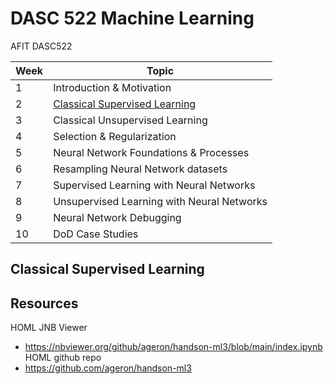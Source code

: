 # DASC 522 Machine Learning
AFIT DASC522

Week | Topic
---|---
1	| Introduction & Motivation
2	| [Classical Supervised Learning](#classical-supervised-learning)
3	| Classical Unsupervised Learning
4	| Selection & Regularization
5	| Neural Network Foundations & Processes
6	| Resampling Neural Network datasets
7	| Supervised Learning with Neural Networks
8	| Unsupervised Learning with Neural Networks
9	| Neural Network Debugging
10	| DoD Case Studies

## Classical Supervised Learning

## Resources
HOML JNB Viewer
- https://nbviewer.org/github/ageron/handson-ml3/blob/main/index.ipynb
HOML github repo
- https://github.com/ageron/handson-ml3


